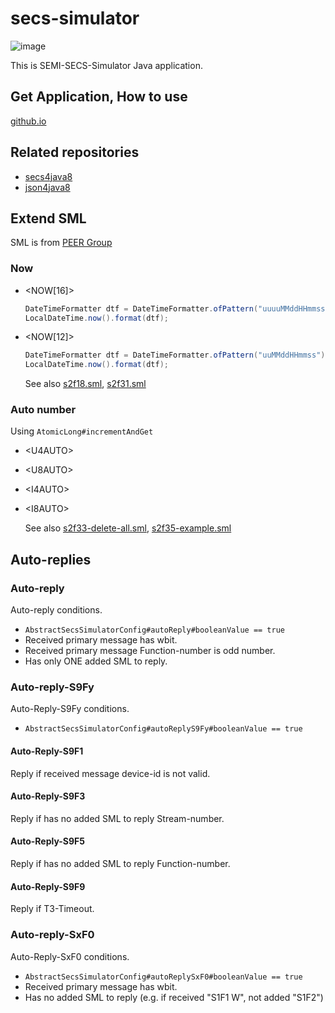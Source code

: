 # secs-simulator

![image](https://kenta-shimizu.github.io/secs-simulator/swing.png)

This is SEMI-SECS-Simulator Java application.

## Get Application, How to use

[github.io](https://kenta-shimizu.github.io/secs-simulator/index.html)

## Related repositories
 
 - [secs4java8](https://github.com/kenta-shimizu/secs4java8)
 - [json4java8](https://github.com/kenta-shimizu/json4java8)

## Extend SML

SML is from [PEER Group](https://www.peergroup.com/expertise/resources/secs-message-language/)

### Now

- &lt;NOW[16]&gt;

  ```java
  DateTimeFormatter dtf = DateTimeFormatter.ofPattern("uuuuMMddHHmmssSS");
  LocalDateTime.now().format(dtf);
  ```

- &lt;NOW[12]&gt;

  ```java
  DateTimeFormatter dtf = DateTimeFormatter.ofPattern("uuMMddHHmmss");
  LocalDateTime.now().format(dtf);
  ```

  See also [s2f18.sml](/src/sml-template/host/s2f18.sml), [s2f31.sml](/src/sml-template/host/s2f31.sml)

### Auto number

Using `AtomicLong#incrementAndGet`

- &lt;U4AUTO&gt;
- &lt;U8AUTO&gt;
- &lt;I4AUTO&gt;
- &lt;I8AUTO&gt;

  See also [s2f33-delete-all.sml](/src/sml-template/host/s2f33-delete-all.sml), [s2f35-example.sml](/src/sml-template/host/s2f35-example.sml)


## Auto-replies

### Auto-reply

Auto-reply conditions.

- `AbstractSecsSimulatorConfig#autoReply#booleanValue == true`
- Received primary message has wbit.
- Received primary message Function-number is odd number.
- Has only ONE added SML to reply.

### Auto-reply-S9Fy

Auto-Reply-S9Fy conditions.

- `AbstractSecsSimulatorConfig#autoReplyS9Fy#booleanValue == true`

#### Auto-Reply-S9F1

Reply if received message device-id is not valid.

#### Auto-Reply-S9F3

Reply if has no added SML to reply Stream-number.

#### Auto-Reply-S9F5

Reply if has no added SML to reply Function-number.

#### Auto-Reply-S9F9

Reply if T3-Timeout.

### Auto-reply-SxF0

Auto-Reply-SxF0 conditions.

- `AbstractSecsSimulatorConfig#autoReplySxF0#booleanValue == true`
- Received primary message has wbit.
- Has no added SML to reply (e.g. if received "S1F1 W", not added "S1F2")

